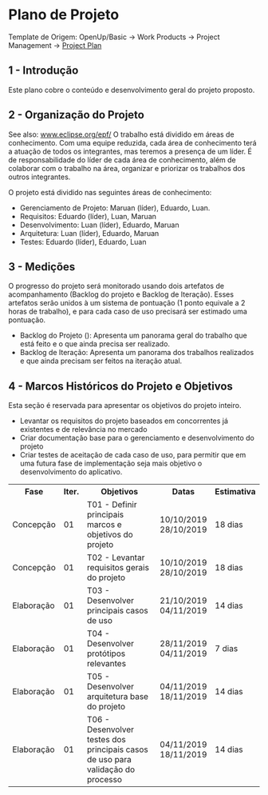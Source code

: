 # Plano de Projeto

Template de Origem: OpenUp/Basic -> Work Products -> Project Management -> [Project Plan](http://ndpsoftware.com/OpenUpBasic/openup_basic/guidances/templates/resources/project_plan.dot)

## 1 - Introdução
Este plano cobre o conteúdo e desenvolvimento geral do projeto proposto.

## 2 - Organização do Projeto
See also: www.eclipse.org/epf/
O trabalho está dividido em áreas de conhecimento. Com uma equipe reduzida, cada área de conhecimento terá a atuação de todos os integrantes, mas teremos a presença de um líder. É de responsabilidade do líder de cada área de conhecimento, além de colaborar com o trabalho na área, organizar e priorizar os trabalhos dos outros integrantes.

O projeto está dividido nas seguintes áreas de conhecimento:

* Gerenciamento de Projeto: Maruan (líder), Eduardo, Luan.
* Requisitos: Eduardo (líder), Luan, Maruan
* Desenvolvimento: Luan (líder), Eduardo, Maruan
* Arquitetura: Luan (líder), Eduardo, Maruan
* Testes: Eduardo (líder), Eduardo, Luan


## 3 - Medições

O progresso do projeto será monitorado usando dois artefatos de acompanhamento (Backlog do projeto e Backlog de Iteração). Esses artefatos serão unidos à um sistema de pontuação (1 ponto equivale a 2 horas de trabalho), e para cada caso de uso precisará ser estimado uma pontuação.

* Backlog do Projeto (): Apresenta um panorama geral do trabalho que está feito e o que ainda precisa ser realizado.
* Backlog de Iteração: Apresenta um panorama dos trabalhos realizados e que ainda precisam ser feitos na iteração atual.

## 4 - Marcos Históricos do Projeto e Objetivos

Esta seção é reservada para apresentar os objetivos do projeto inteiro.

* Levantar os requisitos do projeto baseados em concorrentes já existentes e de relevância no mercado 
* Criar documentação base para o gerenciamento e desenvolvimento do projeto
* Criar testes de aceitação de cada caso de uso, para permitir que em uma futura fase de implementação seja mais objetivo o desenvolvimento do aplicativo.

<table>
    <tr>
        <th>Fase</th>
        <th>Iter.</th>
        <th>Objetivos</th>
        <th>Datas</th>
        <th>Estimativa</th>
    </tr>
    <tr>
        <td>Concepção</td>
        <td>01</td>
        <td>T01 - Definir principais marcos e objetivos do projeto</td>
        <td>10/10/2019</br>28/10/2019</td>
        <td>18 dias</td>
    </tr>
    <tr>
        <td>Concepção</td>
        <td>01</td>
        <td>T02 - Levantar requisitos gerais do projeto</td>
        <td>10/10/2019</br>28/10/2019</td>
        <td>18 dias</td>
    </tr>
    <tr>
        <td>Elaboração</td>
        <td>01</td>
        <td>T03 - Desenvolver principais casos de uso</td>
        <td>21/10/2019</br>04/11/2019</td>
        <td>14 dias</td>
    </tr>
    <tr>
        <td>Elaboração</td>
        <td>01</td>
        <td>T04 - Desenvolver protótipos relevantes</td>
        <td>28/11/2019</br>04/11/2019</td>
        <td>7 dias</td>
    </tr>
    <tr>
        <td>Elaboração</td>
        <td>01</td>
        <td>T05 - Desenvolver arquitetura base do projeto</td>
        <td>04/11/2019</br>18/11/2019</td>
        <td>14 dias</td>
    </tr>
    <tr>
        <td>Elaboração</td>
        <td>01</td>
        <td>T06 - Desenvolver testes dos principais casos de uso para validação do processo</td>
        <td>04/11/2019</br>18/11/2019</td>
        <td>14 dias</td>
    </tr>
</table>
